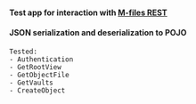 #### Test app for interaction with [M-files REST](http://m-files.com)   

#### JSON serialization and deserialization to POJO

```
Tested:
- Authentication
- GetRootView
- GetObjectFile
- GetVaults
- CreateObject
```
